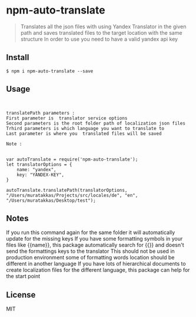 # npm-auto-translate

> Translates all the json files with using Yandex Translator in the given path and saves translated files to the target location with the same structure
In order to use you need to have a valid yandex api key

## Install

```
$ npm i npm-auto-translate --save
```


## Usage

```


translatePath parameters : 
First parameter is  translator service options
Second parameters is the root folder path of localization json files
Trhird parameters is which language you want to translate to
Last parameter is where you  translated files will be saved

Note : 


var autoTranslate = require('npm-auto-translate');
let translatorOptions = {
    name: "yandex",
    key: "YANDEX-KEY",
}

autoTranslate.translatePath(translatorOptions, "/Users/muratakkas/Projects/src/locales/de", "en", "/Users/muratakkas/Desktop/test");
```

 
## Notes

If you run this command again for the same folder it will automatically update for the missing keys
If you have some formatting symbols in your files like {{name}}, this package automatically search for {{}} and doesn't send the formattings keys to the translator
This should not be used in production environment some of formatting words location should be different in another language 
If you have lots of hierarchical documents to create localization files for the different language, this package can help for the start point

 
## License

MIT 